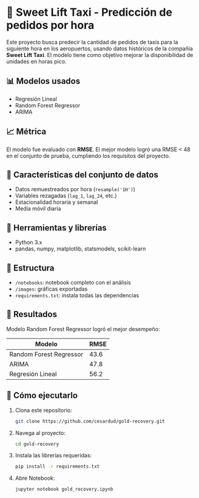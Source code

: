 # 🚕 Sweet Lift Taxi - Predicción de pedidos por hora

Este proyecto busca predecir la cantidad de pedidos de taxis para la siguiente hora en los aeropuertos, usando datos históricos de la compañía **Sweet Lift Taxi**. El modelo tiene como objetivo mejorar la disponibilidad de unidades en horas pico.

## 📊 Modelos usados

- Regresión Lineal
- Random Forest Regressor
- ARIMA

## 📈 Métrica

El modelo fue evaluado con **RMSE**. El mejor modelo logró una RMSE < 48 en el conjunto de prueba, cumpliendo los requisitos del proyecto.

## 🧠 Características del conjunto de datos

- Datos remuestreados por hora (`resample('1H')`)
- Variables rezagadas (`lag_1`, `lag_24`, etc.)
- Estacionalidad horaria y semanal
- Media móvil diaria

## 🔧 Herramientas y librerías

- Python 3.x
- pandas, numpy, matplotlib, statsmodels, scikit-learn

## 📁 Estructura

- `/notebooks`: notebook completo con el análisis
- `/images`: gráficas exportadas
- `requirements.txt`: instala todas las dependencias

## 🧪 Resultados

Modelo Random Forest Regressor logró el mejor desempeño:

| Modelo                  | RMSE |
|-------------------------|------|
| Random Forest Regressor | 43.6 |
| ARIMA                   | 47.8 |
| Regresión Lineal        | 56.2 |

## 🚀 Cómo ejecutarlo

1. Clona este repositorio:
   ```bash
   git clone https://github.com/cesardud/gold-recovery.git

2. Navega al proyecto:
   ```bash
   cd gold-recovery
3. Instala las librerías requeridas:
   ```bash
   pip install -r requirements.txt
4. Abre Notebook:
   ```bash
   jupyter notebook gold_recovery.ipynb


